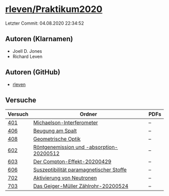 # [rleven/Praktikum2020](https://github.com/rleven/Praktikum2020)

Letzter Commit: 04.08.2020 22:34:52

## Autoren (Klarnamen)
- Joell D. Jones
- Richard Leven

## Autoren (GitHub)
- [rleven](https://github.com/rleven)

## Versuche

|        Versuch         |                                                                     Ordner                                                                      |PDFs|
|------------------------|-------------------------------------------------------------------------------------------------------------------------------------------------|----|
|[401](../../versuch/401)|[Michaelson-Interferometer](https://github.com/rleven/Praktikum2020/tree/master/Michaelson-Interferometer)                                       |–   |
|[406](../../versuch/406)|[Beugung am Spalt](https://github.com/rleven/Praktikum2020/tree/master/Beugung%20am%20Spalt)                                                     |–   |
|[408](../../versuch/408)|[Geometrische Optik](https://github.com/rleven/Praktikum2020/tree/master/Geometrische%20Optik)                                                   |–   |
|[602](../../versuch/602)|[Röntgenemission und -absorption-20200512](https://github.com/rleven/Praktikum2020/tree/master/R%C3%B6ntgenemission%20und%20-absorption-20200512)|–   |
|[603](../../versuch/603)|[Der Compton-Effekt-20200429](https://github.com/rleven/Praktikum2020/tree/master/Der%20Compton-Effekt-20200429)                                 |–   |
|[606](../../versuch/606)|[Suszeptibilität paramagnetischer Stoffe](https://github.com/rleven/Praktikum2020/tree/master/Suszeptibilit%C3%A4t%20paramagnetischer%20Stoffe)  |–   |
|[702](../../versuch/702)|[Aktivierung von Neutronen](https://github.com/rleven/Praktikum2020/tree/master/Aktivierung%20von%20Neutronen)                                   |–   |
|[703](../../versuch/703)|[Das Geiger-Müller Zählrohr-20200524](https://github.com/rleven/Praktikum2020/tree/master/Das%20Geiger-M%C3%BCller%20Z%C3%A4hlrohr-20200524)     |–   |
